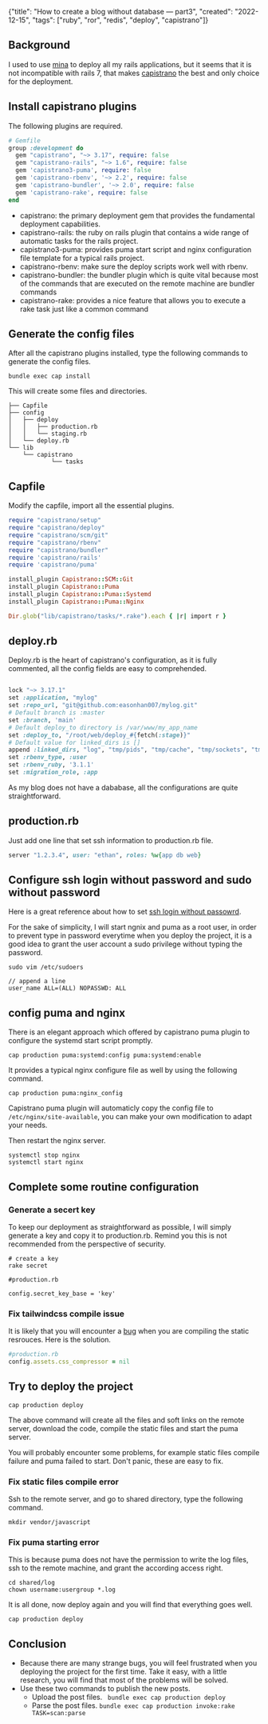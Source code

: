 {"title": "How to create a blog without database — part3", "created": "2022-12-15", "tags": ["ruby", "ror", "redis", "deploy", "capistrano"]}

## Background

I used to use [mina](https://github.com/mina-deploy/mina) to deploy all my rails applications, but it seems that it is not incompatible with rails 7, that makes [capistrano](https://capistranorb.com/) the best and only choice for the deployment.

## Install capistrano plugins

The following plugins are required.

```ruby
# Gemfile
group :development do
  gem "capistrano", "~> 3.17", require: false
  gem "capistrano-rails", "~> 1.6", require: false
  gem 'capistrano3-puma', require: false
  gem 'capistrano-rbenv', '~> 2.2', require: false
  gem 'capistrano-bundler', '~> 2.0', require: false
  gem 'capistrano-rake', require: false
end

```

* capistrano: the primary deployment gem that provides the fundamental deployment capabilities.
* capistrano-rails: the ruby on rails plugin that contains a wide range of automatic tasks for the rails project.
* capistrano3-puma: provides puma start script and nginx configuration file template for a typical rails project. 
* capistrano-rbenv: make sure the deploy scripts work well with rbenv.
* capistrano-bundler: the bundler plugin which is quite vital because most of the commands that are executed on the remote machine are bundler commands
* capistrano-rake: provides a nice feature that allows you to execute a rake task just like a common command 


## Generate the config files

After all the capistrano plugins installed, type the following commands to generate the config files.

```
bundle exec cap install
```
This will create some files and directories.

```
├── Capfile
├── config
│   ├── deploy
│   │   ├── production.rb
│   │   └── staging.rb
│   └── deploy.rb
└── lib
    └── capistrano
            └── tasks
```

## Capfile

Modify the capfile, import all the essential plugins.

```ruby
require "capistrano/setup"
require "capistrano/deploy"
require "capistrano/scm/git"
require "capistrano/rbenv"
require "capistrano/bundler"
require 'capistrano/rails'
require 'capistrano/puma'

install_plugin Capistrano::SCM::Git
install_plugin Capistrano::Puma
install_plugin Capistrano::Puma::Systemd
install_plugin Capistrano::Puma::Nginx 

Dir.glob("lib/capistrano/tasks/*.rake").each { |r| import r }
```


## deploy.rb

Deploy.rb is the heart of capistrano's configuration, as it is fully commented, all the config fields are easy to comprehended.

```ruby

lock "~> 3.17.1"
set :application, "mylog"
set :repo_url, "git@github.com:easonhan007/mylog.git"
# Default branch is :master
set :branch, 'main'
# Default deploy_to directory is /var/www/my_app_name
set :deploy_to, "/root/web/deploy_#{fetch(:stage)}"
# Default value for linked_dirs is []
append :linked_dirs, "log", "tmp/pids", "tmp/cache", "tmp/sockets", "tmp/webpacker", "public/system", "vendor", "storage"
set :rbenv_type, :user
set :rbenv_ruby, '3.1.1'
set :migration_role, :app
```

As my blog does not have a dababase, all the configurations are quite straightforward.

## production.rb 

Just add one line that set ssh information to production.rb file.

```ruby
server "1.2.3.4", user: "ethan", roles: %w{app db web}

```

## Configure ssh login without password and sudo without password

Here is a great reference about how to set [ssh login without passowrd](http://www.linuxproblem.org/art_9.html).

For the sake of simplicity, I will start ngnix and puma as a root user, in order to prevent type in password everytime when you deploy the project, it is a good idea to grant the user account a sudo privilege without typing the password.

```
sudo vim /etc/sudoers

// append a line 
user_name ALL=(ALL) NOPASSWD: ALL
```

## config puma and nginx 

There is an elegant approach which offered by capistrano puma plugin to configure the systemd start script promptly. 

```
cap production puma:systemd:config puma:systemd:enable
```

It provides a typical nginx configure file as well by using the following command.

```
cap production puma:nginx_config
```
Capistrano puma plugin will automaticly copy the config file to ```/etc/nginx/site-available```, you can make your own modification to adapt your needs.

Then restart the nginx server.

```
systemctl stop nginx
systemctl start nginx
```

## Complete some routine configuration 

### Generate a secert key

To keep our deployment as straightforward as possible, I will simply generate a key and copy it to production.rb. Remind you this is not recommended from the perspective of security.

```
# create a key 
rake secret
```

```
#production.rb

config.secret_key_base = 'key'
```

### Fix tailwindcss compile issue 

It is likely that you will encounter a [bug](https://github.com/tailwindlabs/tailwindcss/discussions/6738) when you are compiling the static resrouces. Here is the solution.

```ruby
#production.rb
config.assets.css_compressor = nil
```

## Try to deploy the project

```
cap production deploy
```

The above command will create all the files and soft links on the remote server, download the code, compile the static files and start the puma server.

You will probably encounter some problems, for example static files compile failure and puma failed to start. Don't panic, these are easy to fix.

### Fix static files compile error

Ssh to the remote server, and go to shared directory, type the following command.

```
mkdir vendor/javascript
```

### Fix puma starting error

This is because puma does not have the permission to write the log files, ssh to the remote machine, and grant the according access right.

```
cd shared/log
chown username:usergroup *.log
```

It is all done, now deploy again and you will find that everything goes well. 


```
cap production deploy
```

## Conclusion

* Because there are many strange bugs, you will feel frustrated when you deploying the project for the first time. Take it easy, with a little research, you will find that most of the problems will be solved. 
* Use these two commands to publish the new posts. 
  * Upload the post files. ``` bundle exec cap production deploy```
  * Parse the post files. ```bundle exec cap production invoke:rake TASK=scan:parse``` 









